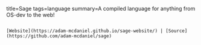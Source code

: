 title=Sage
tags=language
summary=A compiled language for anything from OS-dev to the web!
~~~~~~

[Website](https://adam-mcdaniel.github.io/sage-website/) | [Source](https://github.com/adam-mcdaniel/sage)

